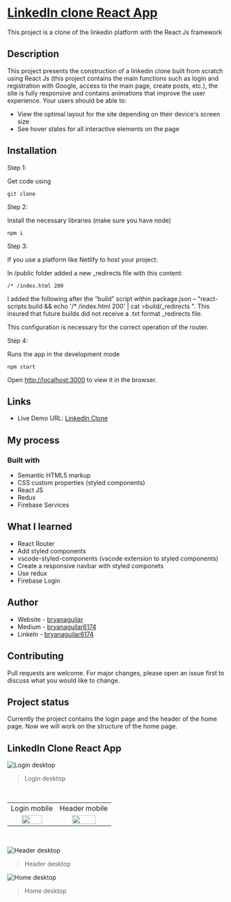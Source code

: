 # [LinkedIn clone React App](https://linkedin-clone-react-app.netlify.app/)

This project is a clone of the linkedin platform with the React Js framework

## Description

This project presents the construction of a linkedin clone built from scratch using React Js (this project contains the main functions such as login and registration with Google, access to the main page, create posts, etc.), the site is fully responsive and contains animations that improve the user experience. Your users should be able to:

- View the optimal layout for the site depending on their device's screen size
- See hover states for all interactive elements on the page

## Installation

Step 1:

Get code using

```
git clone
```

Step 2:

Install the necessary libraries (make sure you have node)

```
npm i
```

Step 3:

If you use a platform like Netlify to host your project:

In /public folder added a new \_redirects file with this content:

```
/* /index.html 200
```

I added the following after the “build” script within package.json – "react-scripts build && echo '/\* /index.html 200' | cat >build/\_redirects ". This insured that future builds did not receive a .txt format \_redirects file.

This configuration is necessary for the correct operation of the router.

Step 4:

Runs the app in the development mode

```
npm start
```

Open [http://localhost:3000](http://localhost:3000) to view it in the browser.

## Links

- Live Demo URL: [LinkedIn Clone](https://linkedin-clone-react-app.netlify.app/)

## My process

### Built with

- Semantic HTML5 markup
- CSS custom properties (styled components)
- React JS
- Redux
- Firebase Services

## What I learned

- React Router
- Add styled components
- vscode-styled-components (vscode extension to styled components)
- Create a responsive navbar with styled componets
- Use redux
- Firebase Login

## Author

- Website - [bryanaguilar](https://bryanaguilar.gatsbyjs.io/)
- Medium - [bryanaguilar6174](https://bryanaguilar6174.medium.com/)
- LinkeIn - [bryanaguilar6174](https://www.linkedin.com/in/bryanaguilar6174)

## Contributing

Pull requests are welcome. For major changes, please open an issue first to discuss what you would like to change.

## Project status

Currently the project contains the login page and the header of the home page. Now we will work on the structure of the home page.

## LinkedIn Clone React App

![Login desktop](https://github.com/bryanAguilar001/linkedin-react-app/blob/main/media/login-desktop.PNG?raw=true)

> Login desktop

<br>
<table>
  <tr>
    <td>Login mobile</td>
    <td>Header mobile</td>
  </tr>
  <tr>
    <td align="center" valign="center"><img src="https://github.com/bryanAguilar001/linkedin-react-app/blob/main/media/login-mobile.PNG?raw=true" width="70%"></td>
    <td align="center" valign="center"><img src="https://github.com/bryanAguilar001/linkedin-react-app/blob/main/media/header-mobile.PNG?raw=true" width="70%"></td>
  </tr>
 </table>
<br>

![Header desktop](https://github.com/bryanAguilar001/linkedin-react-app/blob/main/media/header-desktop.PNG?raw=true)

> Header desktop

![Home desktop](https://github.com/bryanAguilar001/linkedin-react-app/blob/main/media/home-desktop.PNG?raw=true)

> Home desktop
